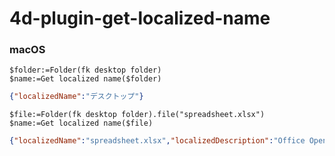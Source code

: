 # 4d-plugin-get-localized-name


### macOS

```4d
$folder:=Folder(fk desktop folder)
$name:=Get localized name($folder)
```

```json
{"localizedName":"デスクトップ"}
```

```4d
$file:=Folder(fk desktop folder).file("spreadsheet.xlsx")
$name:=Get localized name($file)
```

```json
{"localizedName":"spreadsheet.xlsx","localizedDescription":"Office Open XMLスプレッドシート"}
```

